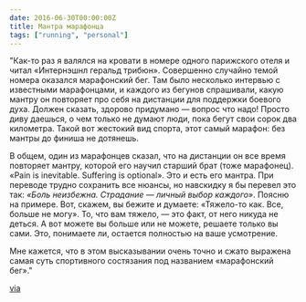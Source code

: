 ```yaml
---
date: 2016-06-30T00:00:00Z
title: Мантра марафонца
tags: ["running", "personal"]
---
```


"Как-то раз я валялся на кровати в номере одного парижского отеля и читал
«Интернэшнл геральд трибюн». Совершенно случайно темой номера оказался
марафонский бег. Там было несколько интервью с известными марафонцами, и каждого
из бегунов спрашивали, какую мантру он повторяет про себя на дистанции для
поддержки боевого духа. Должен сказать, здорово придумано — вопрос что надо!
Просто диву даешься, о чем только не думают люди, пока бегут свои сорок два
километра. Такой вот жестокий вид спорта, этот самый марафон: без мантры до
финиша не дотянешь.

В общем, один из марафонцев сказал, что на дистанции он все время повторяет
мантру, которой его научил старший брат (тоже марафонец). «Pain is inevitable.
Suffering is optional». Это и есть его мантра. При переводе трудно сохранить все
нюансы, но навскидку я бы перевел это так: *«Боль неизбежна. Страдание — личный
выбор каждого»*. Поясню на примере. Вот, скажем, вы бежите и думаете: «Тяжело-то
как. Все, больше не могу». То, что вам тяжело, — это факт, от него никуда не
деться. А вот можете вы больше или не можете, решаете только вы сами. Это,
понимаете ли, остается полностью на ваше усмотрение.

Мне кажется, что в этом высказывании очень точно и сжато выражена самая суть
спортивного состязания под названием «марафонский бег»."

[via](https://www.ozon.ru/context/detail/id/21469651/)
